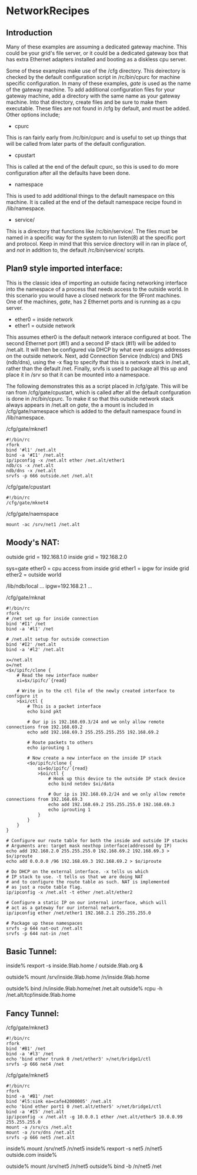 # NetworkRecipes

## Introduction

Many of these examples are assuming a dedicated gateway machine.  This could be your grid's file server, or it could be a dedicated gateway box that has extra Ethernet adapters installed and booting as a diskless cpu server.

Some of these examples make use of the /cfg directory.  This deirectory is checked by the default configuration script in /rc/bin/cpurc for machine specific configuration.  In many of these examples, *gate* is used as the name of the gateway machine.  To add additional configuration files for your gateway machine, add a directory with the same name as your gateway machine.  Into that directory, create files and be sure to make them executable.  These files are not found in /cfg by default, and must be added.  Other options include;

+ cpurc

This is ran fairly early from /rc/bin/cpurc and is useful to set up things that will be called from later parts of the default configuration.

+ cpustart

This is called at the end of the default cpurc, so this is used to do more configuration after all the defaults have been done.

+ namespace

This is used to add additional things to the default namespace on this machine.  It is called at the end of the default namespace recipe found in /lib/namespace.  

+ service/

This is a directory that functions like /rc/bin/service/.  The files must be named in a specific way for the system to run listen(8) at the specific port and protocol.  Keep in mind that this service directory will in ran in place of, and _not_ in addition to, the default /rc/bin/service/ scripts.

## Plan9 style imported interface:

This is the classic idea of importing an outside facing networking interface into the namespace of a process that needs access to the outside world.  In this scenario you would have a closed network for the 9Front machines.  One of the machines, *gate*, has 2 Ethernet ports and is running as a cpu server.  

+ ether0 = inside network
+ ether1 = outside network

This assumes ether0 is the default network interace configured at boot.  The second Ethernet port (#l1) and a second IP stack (#I1) will be added to /net.alt.  It will then be configured via DHCP by what ever assigns addresses on the outside network.  Next, add Connection Service (ndb/cs) and DNS (ndb/dns), using the -x flag to specify that this is a network stack in /net.alt, rather than the default /net.  Finally, srvfs is used to package all this up and place it in /srv so that it can be mounted into a namespace.

The following demonstrates this as a script placed in /cfg/gate.  This will be ran from /cfg/gate/cpustart, which is called after all the default confguration is done in /rc/bin/cpurc.  To make it so that this outside network stack always appears in /net.alt on *gate*, the a mount is included in /cfg/gate/namespace which is added to the default namespace found in /lib/namespace.

/cfg/gate/mknet1

	#!/bin/rc
	rfork
	bind '#l1' /net.alt
	bind -a '#I1' /net.alt
	ip/ipconfig -x /net.alt ether /net.alt/ether1
	ndb/cs -x /net.alt
	ndb/dns -x /net.alt
	srvfs -p 666 outside.net /net.alt

/cfg/gate/cpustart

	#!/bin/rc
	/cfg/gate/mknet4

/cfg/gate/naemspace

	mount -ac /srv/net1 /net.alt


## Moody's NAT:

outside grid = 192.168.1.0
inside grid = 192.168.2.0

sys=gate
ether0 = cpu access from inside grid
ether1 = ipgw for inside grid
ether2 = outside world

/lib/ndb/local
	...
	ipgw=192.168.2.1
	...


/cfg/gate/mknat

	#!/bin/rc
	rfork
	# /net set up for inside connection
	bind '#I1' /net
	bind -a '#l1' /net

	# /net.alt setup for outside connection
	bind '#I2' /net.alt
	bind -a '#l2' /net.alt

	x=/net.alt
	o=/net
	<$x/ipifc/clone {
		# Read the new interface number
		xi=$x/ipifc/`{read}

		# Write in to the ctl file of the newly created interface to configure it
		>$xi/ctl {
			# This is a packet interface
			echo bind pkt

			# Our ip is 192.168.69.3/24 and we only allow remote connections from 192.168.69.2
			echo add 192.168.69.3 255.255.255.255 192.168.69.2

			# Route packets to others
			echo iprouting 1

			# Now create a new interface on the inside IP stack
			<$o/ipifc/clone {
				oi=$o/ipifc/`{read}
				>$oi/ctl {
					# Hook up this device to the outside IP stack device
					echo bind netdev $xi/data

					# Our ip is 192.168.69.2/24 and we only allow remote connections from 192.168.69.3
					echo add 192.168.69.2 255.255.255.0 192.168.69.3
					echo iprouting 1
				}
			}
		}
	}

	# Configure our route table for both the inside and outside IP stacks
	# Arguments are: target mask nexthop interface(addressed by IP)
	echo add 192.168.2.0 255.255.255.0 192.168.69.2 192.168.69.3 > $x/iproute
	echo add 0.0.0.0 /96 192.168.69.3 192.168.69.2 > $o/iproute

	# Do DHCP on the external interface. -x tells us which
	# IP stack to use. -t tells us that we are doing NAT
	# and to configure the route table as such. NAT is implemented
 	# as just a route table flag.
	ip/ipconfig -x /net.alt -t ether /net.alt/ether2

	# Configure a static IP on our internal interface, which will
	# act as a gateway for our internal network.
	ip/ipconfig ether /net/ether1 192.168.2.1 255.255.255.0

	# Package up these namespaces 
	srvfs -p 644 nat-out /net.alt
	srvfs -p 644 nat-in /net




## Basic Tunnel:

inside% rexport -s inside.9lab.home / outside.9lab.org &

outside% mount /srv/inside.9lab.home /n/inside.9lab.home

outside% bind /n/inside.9lab.home/net /net.alt
outside% rcpu -h /net.alt/tcp!inside.9lab.home



## Fancy Tunnel:

/cfg/gate/mknet3

	#!/bin/rc
	rfork
	bind '#B1' /net
	bind -a '#l3' /net
	echo 'bind ether trunk 0 /net/ether3' >/net/bridge1/ctl
	srvfs -p 666 net4 /net


/cfg/gate/mknet5

	#!/bin/rc
	rfork
	bind -a '#B1' /net
	bind '#l5:sink ea=cafe42000005' /net.alt
	echo 'bind ether port1 0 /net.alt/ether5' >/net/bridge1/ctl
	bind -a '#I5' /net.alt
	ip/ipconfig -x /net.alt -g 10.0.0.1 ether /net.alt/ether5 10.0.0.99 255.255.255.0
	mount -a /srv/cs /net.alt
	mount -a /srv/dns /net.alt
	srvfs -p 666 net5 /net.alt


inside% mount /srv/net5 /n/net5
inside% rexport -s net5 /n/net5 outside.com
inside% 

outside% mount /srv/net5 /n/net5
outside% bind -b /n/net5 /net


